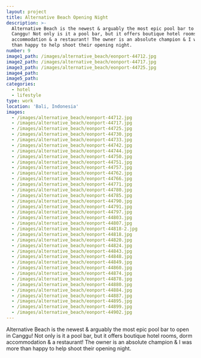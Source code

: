 ```yaml
---
layout: project
title: Alternative Beach Opening Night
description: >-
  Alternative Beach is the newest & arguably the most epic pool bar to open in
  Canggu! Not only is it a pool bar, but it offers boutique hotel rooms, dorm
  accommodation & a restaurant! The owner is an absolute champion & I was more
  than happy to help shoot their opening night.
number: 9
image1_path: /images/alternative_beach/eonport-44712.jpg
image2_path: /images/alternative_beach/eonport-44717.jpg
image3_path: /images/alternative_beach/eonport-44725.jpg
image4_path:
image5_path:
categories:
  - hotel
  - lifestyle
type: work
location: 'Bali, Indonesia'
images:
  - /images/alternative_beach/eonport-44712.jpg
  - /images/alternative_beach/eonport-44717.jpg
  - /images/alternative_beach/eonport-44725.jpg
  - /images/alternative_beach/eonport-44730.jpg
  - /images/alternative_beach/eonport-44733.jpg
  - /images/alternative_beach/eonport-44742.jpg
  - /images/alternative_beach/eonport-44744.jpg
  - /images/alternative_beach/eonport-44750.jpg
  - /images/alternative_beach/eonport-44751.jpg
  - /images/alternative_beach/eonport-44757.jpg
  - /images/alternative_beach/eonport-44762.jpg
  - /images/alternative_beach/eonport-44766.jpg
  - /images/alternative_beach/eonport-44771.jpg
  - /images/alternative_beach/eonport-44780.jpg
  - /images/alternative_beach/eonport-44785.jpg
  - /images/alternative_beach/eonport-44790.jpg
  - /images/alternative_beach/eonport-44791.jpg
  - /images/alternative_beach/eonport-44797.jpg
  - /images/alternative_beach/eonport-44803.jpg
  - /images/alternative_beach/eonport-44807.jpg
  - /images/alternative_beach/eonport-44818-2.jpg
  - /images/alternative_beach/eonport-44818.jpg
  - /images/alternative_beach/eonport-44820.jpg
  - /images/alternative_beach/eonport-44824.jpg
  - /images/alternative_beach/eonport-44843.jpg
  - /images/alternative_beach/eonport-44848.jpg
  - /images/alternative_beach/eonport-44849.jpg
  - /images/alternative_beach/eonport-44860.jpg
  - /images/alternative_beach/eonport-44874.jpg
  - /images/alternative_beach/eonport-44878.jpg
  - /images/alternative_beach/eonport-44880.jpg
  - /images/alternative_beach/eonport-44884.jpg
  - /images/alternative_beach/eonport-44887.jpg
  - /images/alternative_beach/eonport-44895.jpg
  - /images/alternative_beach/eonport-44899.jpg
  - /images/alternative_beach/eonport-44902.jpg
---
```


Alternative Beach is the newest & arguably the most epic pool bar to open in Canggu! Not only is it a pool bar, but it offers boutique hotel rooms, dorm accommodation & a restaurant! The owner is an absolute champion & I was more than happy to help shoot their opening night.
